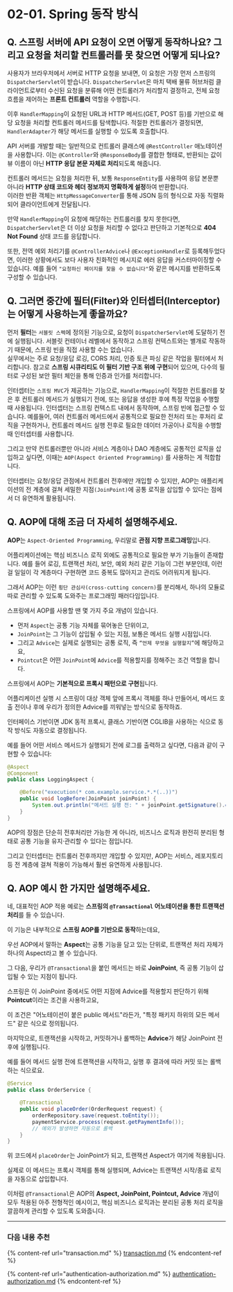# 02-01. Spring 동작 방식

## Q. 스프링 서버에 API 요청이 오면 어떻게 동작하나요? 그리고 요청을 처리할 컨트롤러를 못 찾으면 어떻게 되나요?

사용자가 브라우저에서 서버로 HTTP 요청을 보내면, 이 요청은 가장 먼저 스프링의 `DispatcherServlet`이 받습니다. `DispatcherServlet`은 마치 택배 물류 허브처럼 클라이언트로부터 수신된 요청을 분류해 어떤 컨트롤러가 처리할지 결정하고, 전체 요청 흐름을 제어하는 **프론트 컨트롤러** 역할을 수행합니다.

이후 `HandlerMapping`이 요청된 URL과 HTTP 메서드(GET, POST 등)를 기반으로 해당 요청을 처리할 컨트롤러 메서드를 탐색합니다. 적절한 컨트롤러가 결정되면, `HandlerAdapter`가 해당 메서드를 실행할 수 있도록 호출합니다.



API 서버를 개발할 때는 일반적으로 컨트롤러 클래스에 `@RestController` 애노테이션을 사용합니다. 이는 `@Controller`와 `@ResponseBody`를 결합한 형태로, 반환되는 값이 뷰 이름이 아닌 **HTTP 응답 본문 자체로 처리**되도록 해줍니다.

컨트롤러 메서드는 요청을 처리한 뒤, 보통 `ResponseEntity`를 사용하여 응답 본문뿐 아니라 **HTTP 상태 코드와 헤더 정보까지 명확하게 설정**하여 반환합니다.\
이러한 반환 객체는 `HttpMessageConverter`를 통해 JSON 등의 형식으로 자동 직렬화되어 클라이언트에게 전달됩니다.



만약 `HandlerMapping`이 요청에 해당하는 컨트롤러를 찾지 못한다면, `DispatcherServlet`은 더 이상 요청을 처리할 수 없다고 판단하고 기본적으로 **404 Not Found** 상태 코드를 응답합니다.

또한, 전역 예외 처리기를 `@ControllerAdvice`나 `@ExceptionHandler`로 등록해두었다면, 이러한 상황에서도 보다 사용자 친화적인 메시지로 에러 응답을 커스터마이징할 수 있습니다. 예를 들어 `"요청하신 페이지를 찾을 수 없습니다"`와 같은 메시지를 반환하도록 구성할 수 있습니다.



## Q. 그러면 중간에 필터(Filter)와 인터셉터(Interceptor)는 어떻게 사용하는게 좋을까요?

먼저 **필터**는 `서블릿 스펙`에 정의된 기능으로, 요청이 `DispatcherServlet`에 도달하기 전에 실행됩니다. 서블릿 컨테이너 레벨에서 동작하고 스프링 컨텍스트와는 별개로 작동하기 때문에, 스프링 빈을 직접 사용할 수는 없습니다.\
실무에서는 주로 요청/응답 로깅, CORS 처리, 인증 토큰 파싱 같은 작업을 필터에서 처리합니다. 참고로 **스프링 시큐리티도 이 필터 기반 구조 위에 구현**되어 있으며, 다수의 필터로 구성된 보안 필터 체인을 통해 인증과 인가를 처리합니다.



인터셉터는 `스프링 MVC`가 제공하는 기능으로, `HandlerMapping`이 적절한 컨트롤러를 찾은 후 컨트롤러 메서드가 실행되기 전에, 또는 응답을 생성한 후에 특정 작업을 수행할 때 사용됩니다. 인터셉터는 스프링 컨텍스트 내에서 동작하며, 스프링 빈에 접근할 수 있습니다. 예를들어, 여러 컨트롤러 메서드에서 공통적으로 필요한 전처리 또는 후처리 로직을 구현하거나, 컨트롤러 메서드 실행 전후로 필요한 데이터 가공이나 로직을 수행할 때 인터셉터를 사용합니다.



그리고 만약 컨트롤러뿐만 아니라 서비스 계층이나 DAO 계층에도 공통적인 로직을 삽입하고 싶다면, 이때는 `AOP(Aspect Oriented Programming)` 를 사용하는 게 적합합니다.

인터셉터는 요청/응답 관점에서 컨트롤러 전후에만 개입할 수 있지만, AOP는 애플리케이션의 전 계층에 걸쳐 세밀한 지점`(JoinPoint)`에 공통 로직을 삽입할 수 있다는 점에서 더 유연하게 활용됩니다.



## Q. AOP에 대해 조금 더 자세히 설명해주세요.

**AOP**는 `Aspect-Oriented Programming`, 우리말로 **관점 지향 프로그래밍**입니다.

어플리케이션에는 핵심 비즈니스 로직 외에도 공통적으로 필요한 부가 기능들이 존재합니다. 예를 들어 로깅, 트랜잭션 처리, 보안, 예외 처리 같은 기능이 그런 부분인데, 이런 걸 일일이 각 계층마다 구현하면 코드 중복도 많아지고 관리도 어려워지게 됩니다.

그래서 AOP는 이런 `횡단 관심사(cross-cutting concern)`를 분리해서, 하나의 모듈로 따로 관리할 수 있도록 도와주는 프로그래밍 패러다임입니다.

스프링에서 AOP를 사용할 땐 몇 가지 주요 개념이 있습니다.

* 먼저 `Aspect`는 공통 기능 자체를 묶어놓은 단위이고,
* `JoinPoint`는 그 기능이 삽입될 수 있는 지점, 보통은 메서드 실행 시점입니다.
* 그리고 `Advice`는 실제로 실행되는 공통 로직, 즉 `“언제 무엇을 실행할지”`에 해당하고요,
* `Pointcut`은 어떤 `JoinPoint`에 `Advice`를 적용할지를 정해주는 조건 역할을 합니다.

스프링에서 AOP는 **기본적으로 프록시 패턴으로 구현**됩니다.

어플리케이션 실행 시 스프링이 대상 객체 앞에 프록시 객체를 하나 만들어서, 메서드 호출 전이나 후에 우리가 정의한 Advice를 끼워넣는 방식으로 동작하죠.

인터페이스 기반이면 JDK 동적 프록시, 클래스 기반이면 CGLIB을 사용하는 식으로 동작 방식도 자동으로 결정됩니다.



예를 들어 어떤 서비스 메서드가 실행되기 전에 로그를 출력하고 싶다면, 다음과 같이 구현할 수 있습니다:

```java
@Aspect
@Component
public class LoggingAspect {

    @Before("execution(* com.example.service.*.*(..))")
    public void logBefore(JoinPoint joinPoint) {
        System.out.println("메서드 실행 전: " + joinPoint.getSignature().getName());
    }
}
```

AOP의 장점은 단순히 전후처리만 가능한 게 아니라, 비즈니스 로직과 완전히 분리된 형태로 공통 기능을 유지·관리할 수 있다는 점입니다.

그리고 인터셉터는 컨트롤러 전후까지만 개입할 수 있지만, AOP는 서비스, 레포지토리 등 전 계층에 걸쳐 적용이 가능해서 훨씬 유연하게 사용됩니다.



## Q. AOP 예시 한 가지만 설명해주세요.

네, 대표적인 AOP 적용 예로는 **스프링의 `@Transactional` 어노테이션을 통한 트랜잭션 처리**를 들 수 있습니다.

이 기능은 내부적으로 **스프링 AOP를 기반으로 동작**하는데요,

우선 AOP에서 말하는 **Aspect**는 공통 기능을 담고 있는 단위로, 트랜잭션 처리 자체가 하나의 Aspect라고 볼 수 있습니다.

그 다음, 우리가 `@Transactional`을 붙인 메서드는 바로 **JoinPoint**, 즉 공통 기능이 삽입될 수 있는 지점이 됩니다.

스프링은 이 JoinPoint 중에서도 어떤 지점에 Advice를 적용할지 판단하기 위해 **Pointcut**이라는 조건을 사용하고요,

이 조건은 "어노테이션이 붙은 public 메서드"라든가, "특정 패키지 하위의 모든 메서드" 같은 식으로 정의됩니다.

마지막으로, 트랜잭션을 시작하고, 커밋하거나 롤백하는 **Advice**가 해당 JoinPoint 전후에 실행됩니다.

예를 들어 메서드 실행 전에 트랜잭션을 시작하고, 실행 후 결과에 따라 커밋 또는 롤백하는 식으로요.

```java
@Service
public class OrderService {

    @Transactional
    public void placeOrder(OrderRequest request) {
        orderRepository.save(request.toEntity());
        paymentService.process(request.getPaymentInfo());
        // 예외가 발생하면 자동으로 롤백
    }
}
```

위 코드에서 `placeOrder`는 JoinPoint가 되고, 트랜잭션 Aspect가 여기에 적용됩니다.

실제로 이 메서드는 프록시 객체를 통해 실행되며, Advice는 트랜잭션 시작/종료 로직을 자동으로 삽입합니다.

이처럼 `@Transactional`은 AOP의 **Aspect, JoinPoint, Pointcut, Advice** 개념이 모두 적용된 아주 전형적인 예시이고, 핵심 비즈니스 로직과는 분리된 공통 처리 로직을 깔끔하게 관리할 수 있도록 도와줍니다.



***

### 다음 내용 추천

{% content-ref url="transaction.md" %}
[transaction.md](transaction.md)
{% endcontent-ref %}

{% content-ref url="authentication-authorization.md" %}
[authentication-authorization.md](authentication-authorization.md)
{% endcontent-ref %}


